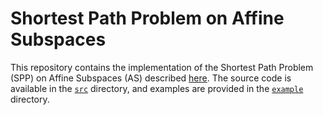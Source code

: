 # Shortest Path Problem on Affine Subspaces

This repository contains the implementation of the Shortest Path Problem (SPP) on Affine Subspaces (AS) described [here](../report/SPP-affine_subspaces.pdf). The source code is available in the [`src`](./src/) directory, and examples are provided in the [`example`](./example) directory.